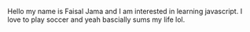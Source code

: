 Hello my name is Faisal Jama and I am interested in learning javascript. I love to play soccer and yeah bascially sums my life lol. 

